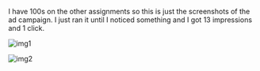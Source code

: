 I have 100s on the other assignments so this is just the screenshots of the ad campaign. I just ran it until I noticed something and I got 13 impressions and 1 click.

![img1](https://gyazo.com/f4093e8330b418be60d8a03cb1d1ba36.png)

![img2](https://gyazo.com/cf878c49b43b7ce480806a02c3e20f18.png)
